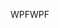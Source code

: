<span data-ttu-id="26fd8-101">WPF</span><span class="sxs-lookup"><span data-stu-id="26fd8-101">WPF</span></span>